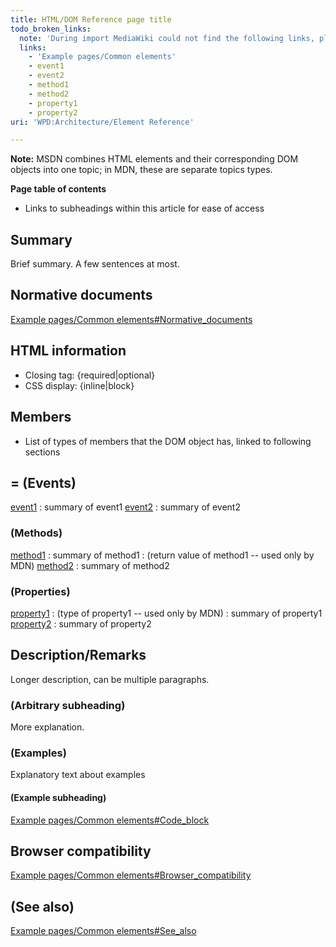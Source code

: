 ```yaml
---
title: HTML/DOM Reference page title
todo_broken_links:
  note: 'During import MediaWiki could not find the following links, please fix and adjust this list.'
  links:
    - 'Example pages/Common elements'
    - event1
    - event2
    - method1
    - method2
    - property1
    - property2
uri: 'WPD:Architecture/Element Reference'

---
```

**Note:** MSDN combines HTML elements and their corresponding DOM objects into one topic; in MDN, these are separate topics types.

**Page table of contents**

-   Links to subheadings within this article for ease of access

## Summary

Brief summary. A few sentences at most.

## Normative documents

[Example pages/Common elements\#Normative\_documents](/w/index.php?title=Example_pages/Common_elements&action=edit&redlink=1)

## HTML information

-   Closing tag: {required|optional}
-   CSS display: {inline|block}

## Members

-   List of types of members that the DOM object has, linked to following sections

## = (Events)

[event1](/w/index.php?title=event1&action=edit&redlink=1)
:   summary of event1
[event2](/w/index.php?title=event2&action=edit&redlink=1)
:   summary of event2

### (Methods)

[method1](/w/index.php?title=method1&action=edit&redlink=1)
:   summary of method1
:   (return value of method1 -- used only by MDN)
[method2](/w/index.php?title=method2&action=edit&redlink=1)
:   summary of method2

### (Properties)

[property1](/w/index.php?title=property1&action=edit&redlink=1)
:   (type of property1 -- used only by MDN)
:   summary of property1
[property2](/w/index.php?title=property2&action=edit&redlink=1)
:   summary of property2

## Description/Remarks

Longer description, can be multiple paragraphs.

### (Arbitrary subheading)

More explanation.

### (Examples)

Explanatory text about examples

#### (Example subheading)

[Example pages/Common elements\#Code\_block](/w/index.php?title=Example_pages/Common_elements&action=edit&redlink=1)

## Browser compatibility

[Example pages/Common elements\#Browser\_compatibility](/w/index.php?title=Example_pages/Common_elements&action=edit&redlink=1)

## (See also)

[Example pages/Common elements\#See\_also](/w/index.php?title=Example_pages/Common_elements&action=edit&redlink=1)
